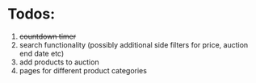 # Todos:
<ol>
  <li><del>countdown timer</del></li>
  <li>search functionality (possibly additional side filters for price, auction end date etc)</li>
  <li>add products to auction</li>
  <li>pages for different product categories</li>
</ol>
